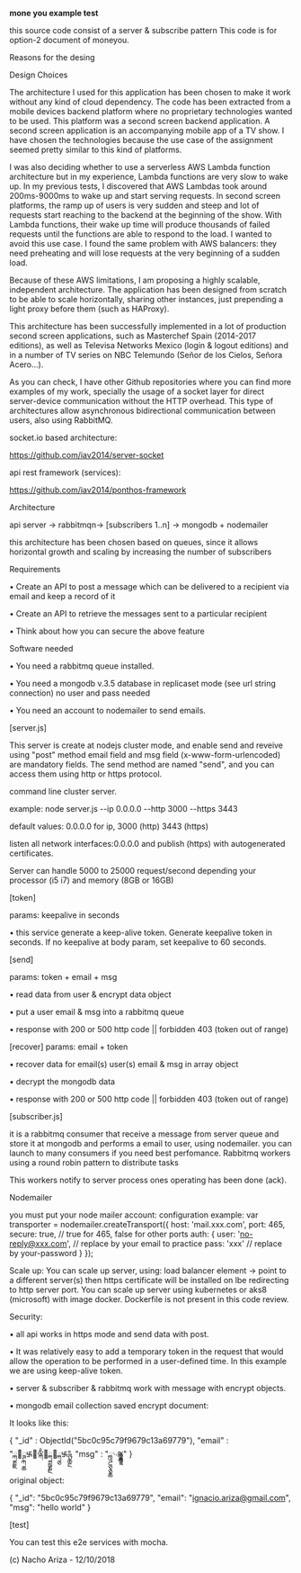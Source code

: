 **mone you example test**

this source code consist of a  server & subscribe pattern
This code is for option-2 document of moneyou.

Reasons for the desing

Design Choices
 
The architecture I used for this application has been chosen to make it work without any 
kind of cloud dependency. The code has been extracted from a mobile devices backend platform 
where no proprietary technologies wanted to be used. This platform was a second screen 
backend application. A second screen application is an accompanying mobile app of a TV show.
I have chosen the technologies because the use case of the assignment seemed pretty similar 
to this kind of platforms.
 
I was also deciding whether to use a serverless AWS Lambda function architecture but in my 
experience, Lambda functions are very slow to wake up. In my previous tests, I discovered 
that AWS Lambdas took around 200ms-9000ms to wake up and start serving requests. 
In second screen platforms, the ramp up of users is very sudden and steep and lot of requests
start reaching to the backend at the beginning of the show. With Lambda functions, their wake
up time will produce thousands of failed requests until the functions are able to respond to
the load. I wanted to avoid this use case. I found the same problem with AWS balancers: 
they need preheating and will lose requests at the very beginning of a sudden load.
 
Because of these AWS limitations, I am proposing a highly scalable, independent architecture.
The application has been designed from scratch to be able to scale horizontally, 
sharing other instances, just prepending a light proxy before them (such as HAProxy).
 
This architecture has been successfully implemented in a lot of production second screen
applications, such as Masterchef Spain (2014-2017 editions), as well as Televisa Networks 
Mexico (login & logout editions) and in a number of TV series on NBC Telemundo 
(Señor de los Cielos, Señora Acero...).
 
As you can check, I have other Github repositories where you can find more examples 
of my work, specially the usage of a socket layer for direct server-device communication
without the HTTP overhead. This type of architectures allow asynchronous bidirectional
communication between users, also using RabbitMQ.

socket.io based architecture:

https://github.com/iav2014/server-socket

api rest framework (services):

https://github.com/iav2014/ponthos-framework




Architecture

api server -> rabbitmqn-> [subscribers	1..n] -> mongodb + nodemailer					
 
this architecture has been chosen based on queues, 
since it allows horizontal growth and scaling by increasing the number of subscribers

Requirements

• Create an API to post a message which can be delivered to a recipient via
email and keep a record of it

• Create an API to retrieve the messages sent to a particular recipient

• Think about how you can secure the above feature

Software needed

• You need a rabbitmq queue installed.

• You need a mongodb v.3.5 database in replicaset mode (see url string connection) no user and pass needed

• You need an account to nodemailer to send emails.

[server.js]

This server is create at nodejs cluster mode, and enable send and reveive using "post" method 
email field and msg field (x-www-form-urlencoded) are mandatory fields.
The send method are named "send", and you can access them using http or https protocol.

command line cluster server.

example: node server.js --ip 0.0.0.0 --http 3000 --https 3443

default values: 0.0.0.0 for ip, 3000 (http) 3443 (https)

listen all network interfaces:0.0.0.0 and publish (https) with autogenerated certificates.

Server can handle 5000 to 25000 request/second depending your processor (i5 i7) and memory (8GB or 16GB)

[token]

params: keepalive in seconds

• this service generate a keep-alive token. Generate keepalive token in seconds.
If no keepalive at body param, set keepalive to 60 seconds.

[send]

params: token + email + msg

• read data from user & encrypt data object

• put a user email & msg into a rabbitmq queue

• response with 200 or 500 http code || forbidden 403 (token out of range)

[recover]
params: email + token

• recover data for email(s) user(s) email & msg in array object

• decrypt the mongodb data

• response with 200 or 500 http code || forbidden 403 (token out of range)

[subscriber.js]

it is a rabbitmq consumer that receive a message from server queue and store it at mongodb
and performs a email to user, using nodemailer.
you can launch to many consumers if you need best perfomance.
Rabbitmq workers using a round robin pattern to distribute tasks

This workers notify to server process ones operating has been done (ack).

Nodemailer

you must put your node mailer account:
configuration example:
var transporter = nodemailer.createTransport({
		host: 'mail.xxx.com',
		port: 465,
		secure: true, // true for 465, false for other ports
		auth: {
			user: 'no-reply@xxx.com', // replace by your email to practice
			pass: 'xxx' // replace by your-password
		}
	});

Scale up:
You can scale up server, using:
load balancer element -> point to a different server(s)
then https certificate will be installed on lbe redirecting to http server port.
You can scale up server using kubernetes or aks8 (microsoft) with image docker.
Dockerfile is not present in this code review.

Security:

• all api works in https mode and send data with post.

• It was relatively easy to add a temporary token in the request that would allow the operation
to be performed in a user-defined time. 
In this example we are using keep-alive token.

• server & subscriber & rabbitmq work with message with encrypt objects.

• mongodb email collection saved encrypt document:

It looks like this:

{
    "_id" : ObjectId("5bc0c95c79f9679c13a69779"),
    "email" : "ྐྞྗ྘ྚྐྖ࿗྘ྋྐྃ྘ྐྵྞྔ྘ྐྕ࿗ྚྖྔ",
    "msg" : "ྑྜྕྕྖ࿙ྎྖྋྕྜྷ"
}

original object:

{
        "_id": "5bc0c95c79f9679c13a69779",
        "email": "ignacio.ariza@gmail.com",
        "msg": "hello world"
}

[test]

You can test this e2e services with mocha.

(c) Nacho Ariza - 12/10/2018
